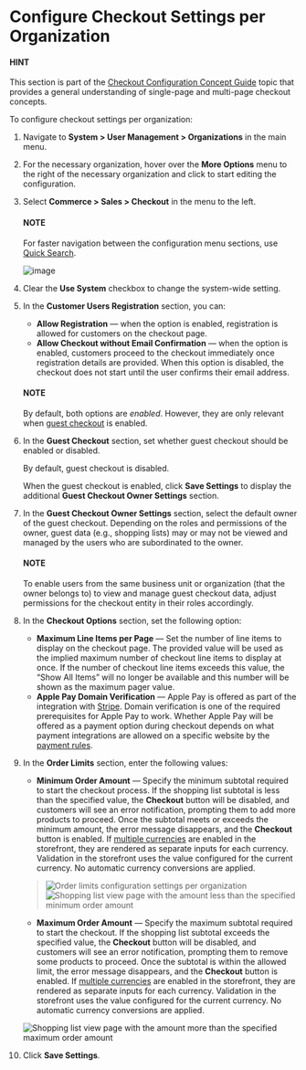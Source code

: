 <a id="user-guide-system-configuration-commerce-sales-organization"></a>

# Configure Checkout Settings per Organization

#### HINT
This section is part of the [Checkout Configuration Concept Guide](../../../../../../../concept-guides/administration/checkout/index.md#checkout-management-concept-guide) topic that provides a general understanding of single-page and multi-page checkout concepts.

To configure checkout settings per organization:

1. Navigate to **System > User Management > Organizations** in the main menu.
2. For the necessary organization, hover over the <i class="fa fa-ellipsis-h fa-lg" aria-hidden="true"></i> **More Options** menu to the right of the necessary organization and click <i class="fas fa-cog" aria-hidden="true"></i> to start editing the configuration.
3. Select **Commerce > Sales > Checkout** in the menu to the left.

   #### NOTE
   For faster navigation between the configuration menu sections, use [Quick Search](../../../../../configuration/quick-search.md#user-guide-system-configuration-quick-search).

   ![image](user/img/system/user_management/org_configuration/sales/CheckoutOrg.png)
4. Clear the **Use System** checkbox to change the system-wide setting.
5. In the **Customer Users Registration** section, you can:
   * **Allow Registration** —  when the option is enabled, registration is allowed for customers on the checkout page.
   * **Allow Checkout without Email Confirmation** — when the option is enabled, customers proceed to the checkout immediately once registration details are provided. When this option is disabled, the checkout does not start until the user confirms their email address.

   #### NOTE
   By default, both options are *enabled*. However, they are only relevant when [guest checkout](../../../../../configuration/commerce/sales/global-checkout-config.md#user-guide-system-configuration-commerce-sales-checkout) is enabled.
6. In the **Guest Checkout** section, set whether guest checkout should be enabled or disabled.

   By default, guest checkout is disabled.

   When the guest checkout is enabled, click **Save Settings** to display the additional **Guest Checkout Owner Settings** section.
7. In the **Guest Checkout Owner Settings** section, select the default owner of the guest checkout. Depending on the roles and permissions of the owner, guest data (e.g., shopping lists) may or may not be viewed and managed by the users who are subordinated to the owner.

   #### NOTE
   To enable users from the same business unit or organization (that the owner belongs to) to view and manage guest checkout data, adjust permissions for the checkout entity in their roles accordingly.
8. In the **Checkout Options** section, set the following option:
   * **Maximum Line Items per Page** — Set the number of line items to display on the checkout page. The provided value will be used as the implied maximum number of checkout line items to display at once. If the number of checkout line items exceeds this value, the “Show All Items” will no longer be available and this number will be shown as the maximum pager value.
   * **Apple Pay Domain Verification** — Apple Pay is offered as part of the integration with [Stripe](../../../../../integrations/payment-integration/stripe/index.md#user-guide-payment-payment-providers-stripe-overview). Domain verification is one of the required prerequisites for Apple Pay to work. Whether Apple Pay will be offered as a payment option during checkout depends on what payment integrations are allowed on a specific website by the [payment rules](../../../../../payment-rules/index.md#sys-payment-rules).
9. In the **Order Limits** section, enter the following values:
   * **Minimum Order Amount** — Specify the minimum subtotal required to start the checkout process. If the shopping list subtotal is less than the specified value, the **Checkout** button will be disabled, and customers will see an error notification, prompting them to add more products to proceed. Once the subtotal meets or exceeds the minimum amount, the error message disappears, and the **Checkout** button is enabled. If [multiple currencies](../../general-setup-org/organization-currency.md#admin-configuration-currency-org) are enabled in the storefront, they are rendered as separate inputs for each currency. Validation in the storefront uses the value configured for the current currency. No automatic currency conversions are applied.

   > ![Order limits configuration settings per organization](user/img/system/user_management/org_configuration/sales/order-limits-config-org.png)![Shopping list view page with the amount less than the specified minimum order amount](user/img/system/config_commerce/sales/minimum-order-storefront.png)
   * **Maximum Order Amount** — Specify the maximum subtotal required to start the checkout. If the shopping list subtotal exceeds the specified value, the **Checkout** button will be disabled, and customers will see an error notification, prompting them to remove some products to proceed. Once the subtotal is within the allowed limit, the error message disappears, and the **Checkout** button is enabled. If [multiple currencies](../../general-setup-org/organization-currency.md#admin-configuration-currency-org) are enabled in the storefront, they are rendered as separate inputs for each currency. Validation in the storefront uses the value configured for the current currency. No automatic currency conversions are applied.

   ![Shopping list view page with the amount more than the specified maximum order amount](user/img/system/config_commerce/sales/maximum-order-storefront.png)
10. Click **Save Settings**.

<!-- fa-bars = fa-navicon -->
<!-- Ic Tiles is used as Set As Default in saved views, and as tiles in display layout options -->
<!-- IcPencil refers to Rename in Commerce and Inline Editing in CRM -->
<!-- Check mark in the square. -->
<!-- SortDesc is also used as drop-down arrow -->
<!-- A -->
<!-- B -->
<!-- C -->
<!-- D -->
<!-- E -->
<!-- F -->
<!-- G -->
<!-- H -->
<!-- I -->
<!-- L -->
<!-- M -->
<!-- P -->
<!-- R -->
<!-- S -->
<!-- T -->
<!-- U -->
<!-- Z -->
